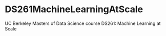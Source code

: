 # DS261MachineLearningAtScale
UC Berkeley Masters of Data Science course DS261: Machine Learning at Scale
